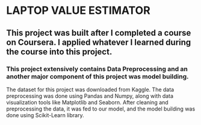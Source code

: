 # LAPTOP VALUE ESTIMATOR

## This project was built after I completed a course on Coursera. I applied whatever I learned during the course into this project. 

### This project extensively contains Data Preprocessing and an another major component of this project was model building.

The dataset for this project was downloaded from Kaggle. The data preprocessing was done using Pandas and Numpy, along with data visualization tools like Matplotlib and Seaborn. After cleaning and preprocessing the data, it was fed to our model, and the model building was done using Scikit-Learn library.
